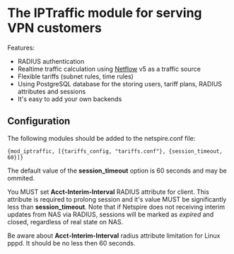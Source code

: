 The IPTraffic module for serving VPN customers
==============================================

Features:

* RADIUS authentication
* Realtime traffic calculation using [Netflow](http://en.wikipedia.org/wiki/Netflow) v5 as a traffic source
* Flexible tariffs (subnet rules, time rules)
* Using PostgreSQL database for the storing users, tariff plans, RADIUS attributes and sessions
* It's easy to add your own backends

Configuration
-------------

The following modules should be added to the netspire.conf file:

    {mod_iptraffic, [{tariffs_config, "tariffs.conf"}, {session_timeout, 60}]}

The default value of the **session_timeout** option is 60 seconds and may be ommited.

You MUST set **Acct-Interim-Interval** RADIUS attribute for client. This attribute is required to prolong session and it's value MUST be significantly less than **session_timeout**.
Note that if Netspire does not receiving interim updates from NAS via RADIUS, sessions will be marked as *expired* and closed, regardless of real state on NAS.

Be aware about **Acct-Interim-Interval** radius attribute limitation for Linux pppd. It should be no less then 60 seconds.
